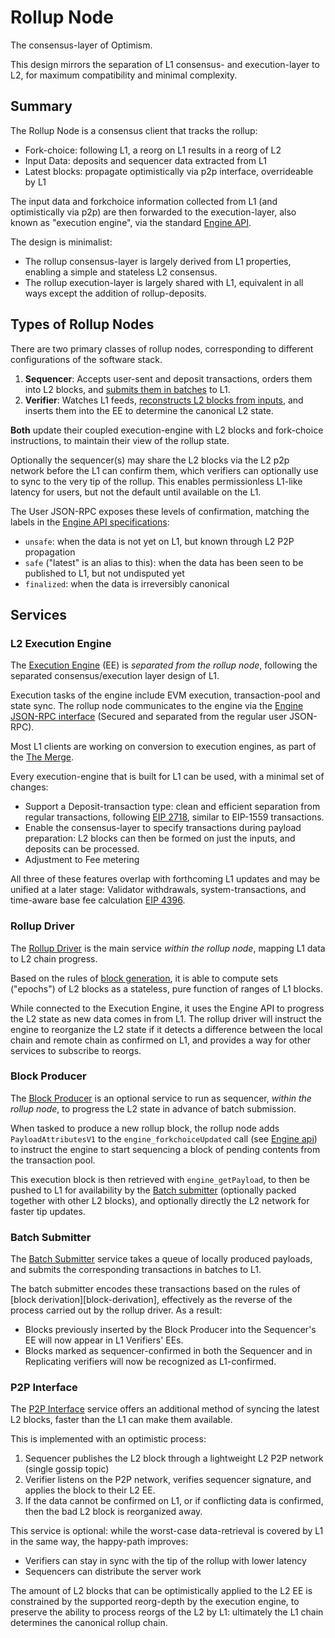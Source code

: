 # Rollup Node

The consensus-layer of Optimism.

This design mirrors the separation of L1 consensus- and execution-layer to L2,
for maximum compatibility and minimal complexity.

## Summary

The Rollup Node is a consensus client that tracks the rollup:
- Fork-choice: following L1, a reorg on L1 results in a reorg of L2
- Input Data: deposits and sequencer data extracted from L1
- Latest blocks: propagate optimistically via p2p interface, overrideable by L1

The input data and forkchoice information collected from L1 (and optimistically via p2p)
are then forwarded to the execution-layer, also known as "execution engine",
via the standard [Engine API][engine-api].

The design is minimalist:
- The rollup consensus-layer is largely derived from L1 properties, enabling a simple and stateless L2 consensus.
- The rollup execution-layer is largely shared with L1, equivalent in all ways except the addition of rollup-deposits.

## Types of Rollup Nodes

There are two primary classes of rollup nodes, corresponding to different configurations of the software stack.

1. **Sequencer**: Accepts user-sent and deposit transactions, orders them into L2 blocks, and [submits them in batches][batch-submitter] to L1.
2. **Verifier**: Watches L1 feeds, [reconstructs L2 blocks from inputs][block-gen], and inserts them into the EE to determine the canonical L2 state.

**Both** update their coupled execution-engine with L2 blocks and fork-choice instructions, to maintain their view of the rollup state.

Optionally the sequencer(s) may share the L2 blocks via the L2 p2p network before the L1 can confirm them,
which verifiers can optionally use to sync to the very tip of the rollup.
This enables permissionless L1-like latency for users, but not the default until available on the L1.

The User JSON-RPC exposes these levels of confirmation,
matching the labels in the [Engine API specifications][engine-forkchoice-unsafe-safe-finalized]:
- `unsafe`: when the data is not yet on L1, but known through L2 P2P propagation
- `safe` ("latest" is an alias to this): when the data has been seen to be published to L1, but not undisputed yet
- `finalized`: when the data is irreversibly canonical

## Services

### L2 Execution Engine

The [Execution Engine][exec-engine] (EE) is *separated from the rollup node*, following the separated consensus/execution layer design of L1.

Execution tasks of the engine include EVM execution, transaction-pool and state sync.
The rollup node communicates to the engine via the [Engine JSON-RPC interface][engine-api]
(Secured and separated from the regular user JSON-RPC).

Most L1 clients are working on conversion to execution engines, as part of the [The Merge][the-merge].

Every execution-engine that is built for L1 can be used, with a minimal set of changes:
- Support a Deposit-transaction type: clean and efficient separation from regular transactions, following [EIP 2718][EIP-2718], similar to EIP-1559 transactions.
- Enable the consensus-layer to specify transactions during payload preparation: L2 blocks can then be formed on just the inputs, and deposits can be processed.
- Adjustment to Fee metering

All three of these features overlap with forthcoming L1 updates and may be unified at a later stage:
Validator withdrawals, system-transactions, and time-aware base fee calculation [EIP 4396][EIP-4396].

### Rollup Driver

The [Rollup Driver][rollup-driver] is the main service *within the rollup node*, mapping L1 data to L2 chain progress.

Based on the rules of [block generation][block-gen], it is able to compute sets ("epochs") of L2 blocks as a stateless, pure function of ranges of L1 blocks.

While connected to the Execution Engine, it uses the Engine API to progress the L2 state as new data comes in from L1.
The rollup driver will instruct the engine to reorganize the L2 state if it detects a difference between the local chain and remote chain as confirmed on L1,
and provides a way for other services to subscribe to reorgs.

### Block Producer

The [Block Producer][block-producer] is an optional service to run as sequencer, *within the rollup node*,
to progress the L2 state in advance of batch submission.

When tasked to produce a new rollup block, the rollup node adds `PayloadAttributesV1` to the `engine_forkchoiceUpdated`
call (see [Engine api][engine-API]) to instruct the engine to start sequencing a block of pending contents from the transaction pool.

This execution block is then retrieved with `engine_getPayload`, to then be pushed to L1 for availability by the
[Batch submitter][batch-submitter] (optionally packed together with other L2 blocks),
and optionally directly the L2 network for faster tip updates.

### Batch Submitter

The [Batch Submitter][batch-submitter] service takes a queue of locally produced payloads,
and submits the corresponding transactions in batches to L1.

The batch submitter encodes these transactions based on the rules of [block derivation][block-derivation], effectively as the reverse of the process carried out by the rollup driver. As a result:
- Blocks previously inserted by the Block Producer into the Sequencer's EE will now appear in L1 Verifiers' EEs.
- Blocks marked as sequencer-confirmed in both the Sequencer and in Replicating verifiers will now be recognized as L1-confirmed.

### P2P Interface

The [P2P Interface][p2p-interface] service offers an additional method of syncing the latest L2 blocks,
faster than the L1 can make them available.

This is implemented with an optimistic process:
1. Sequencer publishes the L2 block through a lightweight L2 P2P network (single gossip topic)
2. Verifier listens on the P2P network, verifies sequencer signature, and applies the block to their L2 EE.
3. If the data cannot be confirmed on L1, or if conflicting data is confirmed, then the bad L2 block is reorganized away.

This service is optional: while the worst-case data-retrieval is covered by L1 in the same way, the happy-path improves:
- Verifiers can stay in sync with the tip of the rollup with lower latency
- Sequencers can distribute the server work

The amount of L2 blocks that can be optimistically applied to the L2 EE is constrained
by the supported reorg-depth by the execution engine, to preserve the ability to process reorgs of the L2 by L1:
ultimately the L1 chain determines the canonical rollup chain.


[engine-api]: https://github.com/ethereum/execution-apis/tree/main/src/engine
[the-merge]: https://eips.ethereum.org/EIPS/eip-3675
[EIP-2718]: https://eips.ethereum.org/EIPS/eip-2718
[EIP-4396]: https://eips.ethereum.org/EIPS/eip-4396
[engine-forkchoice-unsafe-safe-finalized]: https://github.com/ethereum/execution-apis/blob/main/src/engine/specification.md#forkchoicestatev1
[block-gen]: ./block_gen.md
[exec-engine]: ./exec_engine.md
[rollup-driver]: ./consensus_layer.md
[block-producer]: ./block_producer.md
[batch-submitter]: ./batch_submitter.md
[p2p-interface]: ./p2p_interface.md
